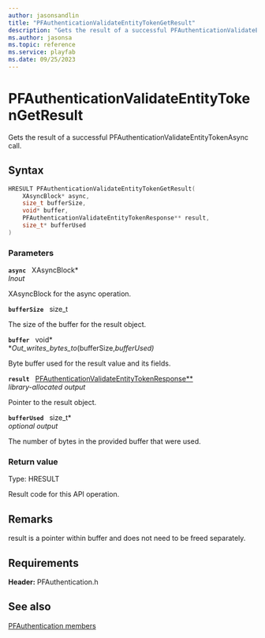 ```yaml
---
author: jasonsandlin
title: "PFAuthenticationValidateEntityTokenGetResult"
description: "Gets the result of a successful PFAuthenticationValidateEntityTokenAsync call."
ms.author: jasonsa
ms.topic: reference
ms.service: playfab
ms.date: 09/25/2023
---
```


# PFAuthenticationValidateEntityTokenGetResult  

Gets the result of a successful PFAuthenticationValidateEntityTokenAsync call.  

## Syntax  
  
```cpp
HRESULT PFAuthenticationValidateEntityTokenGetResult(  
    XAsyncBlock* async,  
    size_t bufferSize,  
    void* buffer,  
    PFAuthenticationValidateEntityTokenResponse** result,  
    size_t* bufferUsed  
)  
```  
  
### Parameters  
  
**`async`** &nbsp; XAsyncBlock*  
*_Inout_*  
  
XAsyncBlock for the async operation.  
  
**`bufferSize`** &nbsp; size_t  
  
The size of the buffer for the result object.  
  
**`buffer`** &nbsp; void*  
*_Out_writes_bytes_to_(bufferSize,*bufferUsed)*  
  
Byte buffer used for the result value and its fields.  
  
**`result`** &nbsp; [PFAuthenticationValidateEntityTokenResponse**](../../pfauthenticationtypes/structs/pfauthenticationvalidateentitytokenresponse.md)  
*library-allocated output*  
  
Pointer to the result object.  
  
**`bufferUsed`** &nbsp; size_t*  
*optional output*  
  
The number of bytes in the provided buffer that were used.  
  
  
### Return value
Type: HRESULT
  
Result code for this API operation.
  
## Remarks  
  
result is a pointer within buffer and does not need to be freed separately.
  
## Requirements  
  
**Header:** PFAuthentication.h
  
## See also  
[PFAuthentication members](../pfauthentication_members.md)  

  
  
